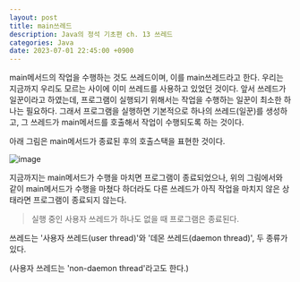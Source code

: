 ```yaml
---
layout: post
title: main쓰레드
description: Java의 정석 기초편 ch. 13 쓰레드
categories: Java
date: 2023-07-01 22:45:00 +0900
---
```

main메서드의 작업을 수행하는 것도 쓰레드이며, 이를 main쓰레드라고 한다. 우리는 지금까지 우리도 모르는 사이에 이미 쓰레드를 사용하고 있었던 것이다. 앞서 쓰레드가 일꾼이라고 하였는데, 프로그램이 실행되기 위해서는 작업을 수행하는 일꾼이 최소한 하나는 필요하다. 그래서 프로그램을 실행하면 기본적으로 하나의 쓰레드(일꾼)를 생성하고, 그 쓰레드가 main메서드를 호출해서 작업이 수행되도록 하는 것이다.

아래 그림은 main메서드가 종료된 후의 호출스택을 표현한 것이다.

![image](https://github.com/johnkdk609/johnkdk609.github.io/assets/88493727/47216a01-1462-490a-9285-f4336e4d5876)

지금까지는 main메서드가 수행을 마치면 프로그램이 종료되었으나, 위의 그림에서와 같이 main메서드가 수행을 마쳤다 하더라도 다른 쓰레드가 아직 작업을 마치지 않은 상태라면 프로그램이 종료되지 않는다.

> 실행 중인 사용자 쓰레드가 하나도 없을 때 프로그램은 종료된다.

쓰레드는 '사용자 쓰레드(user thread)'와 '데몬 쓰레드(daemon thread)', 두 종류가 있다.

(사용자 쓰레드는 'non-daemon thread'라고도 한다.)
